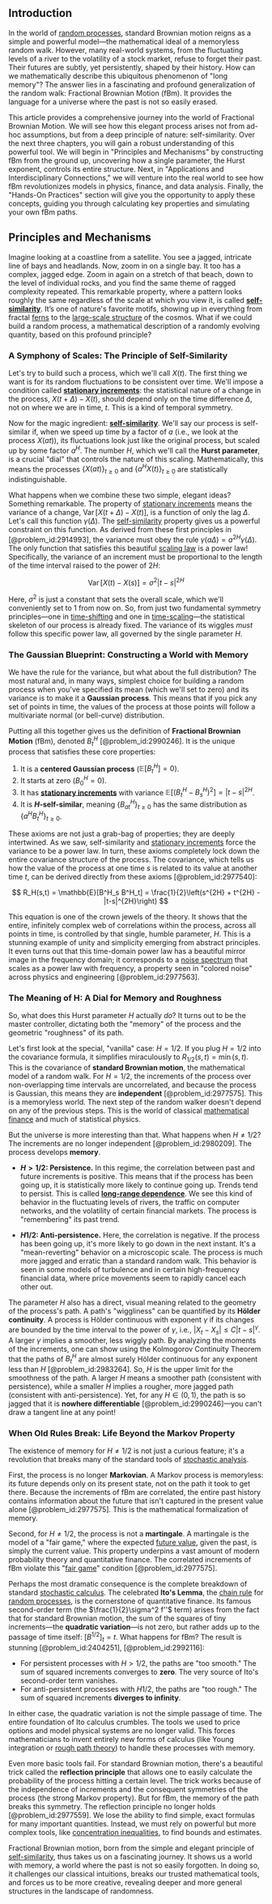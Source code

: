 ## Introduction
In the world of [random processes](@article_id:267993), standard Brownian motion reigns as a simple and powerful model—the mathematical ideal of a memoryless random walk. However, many real-world systems, from the fluctuating levels of a river to the volatility of a stock market, refuse to forget their past. Their futures are subtly, yet persistently, shaped by their history. How can we mathematically describe this ubiquitous phenomenon of "long memory"? The answer lies in a fascinating and profound generalization of the random walk: Fractional Brownian Motion (fBm). It provides the language for a universe where the past is not so easily erased.

This article provides a comprehensive journey into the world of Fractional Brownian Motion. We will see how this elegant process arises not from ad-hoc assumptions, but from a deep principle of nature: self-similarity. Over the next three chapters, you will gain a robust understanding of this powerful tool. We will begin in "Principles and Mechanisms" by constructing fBm from the ground up, uncovering how a single parameter, the Hurst exponent, controls its entire structure. Next, in "Applications and Interdisciplinary Connections," we will venture into the real world to see how fBm revolutionizes models in physics, finance, and data analysis. Finally, the "Hands-On Practices" section will give you the opportunity to apply these concepts, guiding you through calculating key properties and simulating your own fBm paths.

## Principles and Mechanisms

Imagine looking at a coastline from a satellite. You see a jagged, intricate line of bays and headlands. Now, zoom in on a single bay. It too has a complex, jagged edge. Zoom in again on a stretch of that beach, down to the level of individual rocks, and you find the same theme of ragged complexity repeated. This remarkable property, where a pattern looks roughly the same regardless of the scale at which you view it, is called **[self-similarity](@article_id:144458)**. It’s one of nature's favorite motifs, showing up in everything from fractal [ferns](@article_id:268247) to the [large-scale structure](@article_id:158496) of the cosmos. What if we could build a random process, a mathematical description of a randomly evolving quantity, based on this profound principle?

### A Symphony of Scales: The Principle of Self-Similarity

Let's try to build such a process, which we'll call $X(t)$. The first thing we want is for its random fluctuations to be consistent over time. We'll impose a condition called **[stationary increments](@article_id:262796)**: the statistical nature of a change in the process, $X(t+\Delta) - X(t)$, should depend only on the time difference $\Delta$, not on where we are in time, $t$. This is a kind of temporal symmetry.

Now for the magic ingredient: **[self-similarity](@article_id:144458)**. We'll say our process is self-similar if, when we speed up time by a factor of $a$ (i.e., we look at the process $X(at)$), its fluctuations look just like the original process, but scaled up by some factor $a^H$. The number $H$, which we'll call the **Hurst parameter**, is a crucial "dial" that controls the nature of this scaling. Mathematically, this means the processes $\{X(at)\}_{t \ge 0}$ and $\{a^H X(t)\}_{t \ge 0}$ are statistically indistinguishable.

What happens when we combine these two simple, elegant ideas? Something remarkable. The property of [stationary increments](@article_id:262796) means the variance of a change, $\operatorname{Var}[X(t+\Delta)-X(t)]$, is a function of only the lag $\Delta$. Let's call this function $\gamma(\Delta)$. The [self-similarity](@article_id:144458) property gives us a powerful constraint on this function. As derived from these first principles in [@problem_id:2914993], the variance must obey the rule $\gamma(a\Delta) = a^{2H}\gamma(\Delta)$. The only function that satisfies this beautiful [scaling law](@article_id:265692) is a power law! Specifically, the variance of an increment must be proportional to the length of the time interval raised to the power of $2H$:

$$
\operatorname{Var}[X(t) - X(s)] = \sigma^2 |t-s|^{2H}
$$

Here, $\sigma^2$ is just a constant that sets the overall scale, which we'll conveniently set to 1 from now on. So, from just two fundamental symmetry principles—one in [time-shifting](@article_id:261047) and one in [time-scaling](@article_id:189624)—the statistical skeleton of our process is already fixed. The variance of its wiggles *must* follow this specific power law, all governed by the single parameter $H$.

### The Gaussian Blueprint: Constructing a World with Memory

We have the rule for the variance, but what about the full distribution? The most natural and, in many ways, simplest choice for building a random process when you've specified its mean (which we'll set to zero) and its variance is to make it a **Gaussian process**. This means that if you pick any set of points in time, the values of the process at those points will follow a multivariate normal (or bell-curve) distribution.

Putting all this together gives us the definition of **Fractional Brownian Motion** (fBm), denoted $B^H_t$ [@problem_id:2990246]. It is the unique process that satisfies these core properties:
1.  It is a **centered Gaussian process** ($\mathbb{E}[B_t^H] = 0$).
2.  It starts at zero ($B_0^H = 0$).
3.  It has **[stationary increments](@article_id:262796)** with variance $\mathbb{E}[(B_t^H - B_s^H)^2] = |t-s|^{2H}$.
4.  It is **$H$-self-similar**, meaning $\{B^H_{at}\}_{t\ge0}$ has the same distribution as $\{a^H B^H_t\}_{t\ge0}$.

These axioms are not just a grab-bag of properties; they are deeply intertwined. As we saw, self-similarity and [stationary increments](@article_id:262796) force the variance to be a power law. In turn, these axioms completely lock down the entire covariance structure of the process. The covariance, which tells us how the value of the process at one time $s$ is related to its value at another time $t$, can be derived directly from these axioms [@problem_id:2977540]:

$$
R_H(s,t) = \mathbb{E}[B^H_s B^H_t] = \frac{1}{2}\left(s^{2H} + t^{2H} - |t-s|^{2H}\right)
$$

This equation is one of the crown jewels of the theory. It shows that the entire, infinitely complex web of correlations within the process, across all points in time, is controlled by that single, humble parameter, $H$. This is a stunning example of unity and simplicity emerging from abstract principles. It even turns out that this time-domain power law has a beautiful mirror image in the frequency domain; it corresponds to a [noise spectrum](@article_id:146546) that scales as a power law with frequency, a property seen in "colored noise" across physics and engineering [@problem_id:2977563].

### The Meaning of H: A Dial for Memory and Roughness

So, what does this Hurst parameter $H$ actually *do*? It turns out to be the master controller, dictating both the "memory" of the process and the geometric "roughness" of its path.

Let's first look at the special, "vanilla" case: $H=1/2$. If you plug $H=1/2$ into the covariance formula, it simplifies miraculously to $R_{1/2}(s,t) = \min(s,t)$. This is the covariance of **standard Brownian motion**, the mathematical model of a random walk. For $H=1/2$, the increments of the process over non-overlapping time intervals are uncorrelated, and because the process is Gaussian, this means they are **independent** [@problem_id:2977575]. This is a memoryless world. The next step of the random walker doesn't depend on any of the previous steps. This is the world of classical [mathematical finance](@article_id:186580) and much of statistical physics.

But the universe is more interesting than that. What happens when $H \neq 1/2$? The increments are no longer independent [@problem_id:2980209]. The process develops **memory**.

-   **$H > 1/2$: Persistence.** In this regime, the correlation between past and future increments is positive. This means that if the process has been going up, it is statistically more likely to continue going up. Trends tend to persist. This is called **[long-range dependence](@article_id:263470)**. We see this kind of behavior in the fluctuating levels of rivers, the traffic on computer networks, and the volatility of certain financial markets. The process is "remembering" its past trend.

-   **$H  1/2$: Anti-persistence.** Here, the correlation is negative. If the process has been going up, it's more likely to go down in the next instant. It's a "mean-reverting" behavior on a microscopic scale. The process is much more jagged and erratic than a standard random walk. This behavior is seen in some models of turbulence and in certain high-frequency financial data, where price movements seem to rapidly cancel each other out.

The parameter $H$ also has a direct, visual meaning related to the geometry of the process's path. A path's "wiggliness" can be quantified by its **Hölder continuity**. A process is Hölder continuous with exponent $\gamma$ if its changes are bounded by the time interval to the power of $\gamma$, i.e., $|X_t - X_s| \le C|t-s|^{\gamma}$. A larger $\gamma$ implies a smoother, less wiggly path. By analyzing the moments of the increments, one can show using the Kolmogorov Continuity Theorem that the paths of $B^H_t$ are almost surely Hölder continuous for any exponent less than $H$ [@problem_id:2983264]. So, $H$ is the upper limit for the smoothness of the path. A larger $H$ means a smoother path (consistent with persistence), while a smaller $H$ implies a rougher, more jagged path (consistent with anti-persistence). Yet, for any $H \in (0,1)$, the path is so jagged that it is **nowhere differentiable** [@problem_id:2990246]—you can't draw a tangent line at any point!

### When Old Rules Break: Life Beyond the Markov Property

The existence of memory for $H \neq 1/2$ is not just a curious feature; it's a revolution that breaks many of the standard tools of [stochastic analysis](@article_id:188315).

First, the process is no longer **Markovian**. A Markov process is memoryless: its future depends only on its present state, not on the path it took to get there. Because the increments of fBm are correlated, the entire past history contains information about the future that isn't captured in the present value alone [@problem_id:2977575]. This is the mathematical formalization of memory.

Second, for $H \neq 1/2$, the process is not a **martingale**. A martingale is the model of a "fair game," where the expected [future value](@article_id:140524), given the past, is simply the current value. This property underpins a vast amount of modern probability theory and quantitative finance. The correlated increments of fBm violate this "[fair game](@article_id:260633)" condition [@problem_id:2977575].

Perhaps the most dramatic consequence is the complete breakdown of standard [stochastic calculus](@article_id:143370). The celebrated **Ito's Lemma**, the [chain rule](@article_id:146928) for [random processes](@article_id:267993), is the cornerstone of quantitative finance. Its famous second-order term (the $\frac{1}{2}\sigma^2 f''$ term) arises from the fact that for standard Brownian motion, the sum of the squares of tiny increments—the **quadratic variation**—is not zero, but rather adds up to the passage of time itself: $[B^{1/2}]_t = t$. What happens for fBm? The result is stunning [@problem_id:2404251], [@problem_id:2992116]:
-   For persistent processes with $H > 1/2$, the paths are "too smooth." The sum of squared increments converges to **zero**. The very source of Ito's second-order term vanishes.
-   For anti-persistent processes with $H  1/2$, the paths are "too rough." The sum of squared increments **diverges to infinity**.

In either case, the quadratic variation is not the simple passage of time. The entire foundation of Ito calculus crumbles. The tools we used to price options and model physical systems are no longer valid. This forces mathematicians to invent entirely new forms of calculus (like Young integration or [rough path theory](@article_id:195865)) to handle these processes with memory.

Even more basic tools fail. For standard Brownian motion, there's a beautiful trick called the **reflection principle** that allows one to easily calculate the probability of the process hitting a certain level. The trick works because of the independence of increments and the consequent symmetries of the process (the strong Markov property). But for fBm, the memory of the path breaks this symmetry. The reflection principle no longer holds [@problem_id:2977559]. We lose the ability to find simple, exact formulas for many important quantities. Instead, we must rely on powerful but more complex tools, like [concentration inequalities](@article_id:262886), to find bounds and estimates.

Fractional Brownian motion, born from the simple and elegant principle of [self-similarity](@article_id:144458), thus takes us on a fascinating journey. It shows us a world with memory, a world where the past is not so easily forgotten. In doing so, it challenges our classical intuitions, breaks our trusted mathematical tools, and forces us to be more creative, revealing deeper and more general structures in the landscape of randomness.